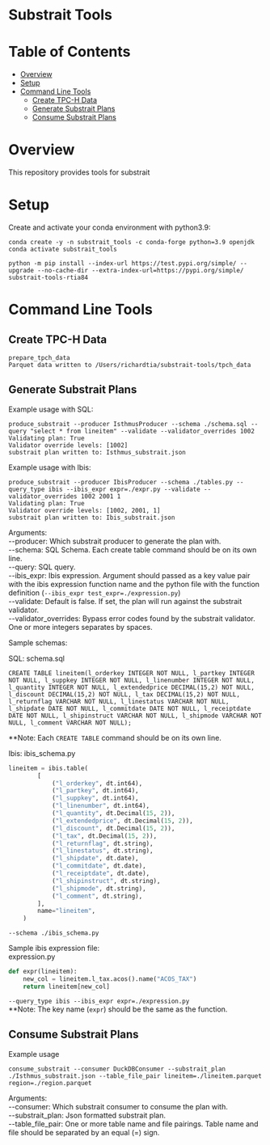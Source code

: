 Substrait Tools
====================================

Table of Contents
=================
* [Overview](#Overview)
* [Setup](#Setup)
* [Command Line Tools](#Command-Line-Tools)
  * [Create TPC-H Data](#Create-TPC-H-Data)
  * [Generate Substrait Plans](#Generate-Substrait-Plans)
  * [Consume Substrait Plans](#Consume-Substrait-Plans)

# Overview
This repository provides tools for substrait


# Setup
Create and activate your conda environment with python3.9:
```commandline
conda create -y -n substrait_tools -c conda-forge python=3.9 openjdk
conda activate substrait_tools

python -m pip install --index-url https://test.pypi.org/simple/ --upgrade --no-cache-dir --extra-index-url=https://pypi.org/simple/ substrait-tools-rtia84
```

# Command Line Tools

## Create TPC-H Data

```commandline
prepare_tpch_data                                                                                 
Parquet data written to /Users/richardtia/substrait-tools/tpch_data
```

## Generate Substrait Plans

Example usage with SQL:
```commandline
produce_substrait --producer IsthmusProducer --schema ./schema.sql --query "select * from lineitem" --validate --validator_overrides 1002
Validating plan: True
Validator override levels: [1002]
substrait plan written to: Isthmus_substrait.json
```

Example usage with Ibis:
```commandline
produce_substrait --producer IbisProducer --schema ./tables.py --query_type ibis --ibis_expr expr=./expr.py --validate --validator_overrides 1002 2001 1
Validating plan: True
Validator override levels: [1002, 2001, 1]
substrait plan written to: Ibis_substrait.json
```

Arguments:<br>
--producer: Which substrait producer to generate the plan with.<br>
--schema: SQL Schema.  Each create table command should be on its own line.<br>
--query: SQL query.<br>
--ibis_expr: Ibis expression.  Argument should passed as a key value pair with the ibis expression function name and the python file with the function definition (`--ibis_expr test_expr=./expression.py`)<br>
--validate: Default is false.  If set, the plan will run against the substrait validator.<br>
--validator_overrides: Bypass error codes found by the substrait validator.  One or more integers separates by spaces.<br>

Sample schemas:

SQL: schema.sql
```text
CREATE TABLE lineitem(l_orderkey INTEGER NOT NULL, l_partkey INTEGER NOT NULL, l_suppkey INTEGER NOT NULL, l_linenumber INTEGER NOT NULL, l_quantity INTEGER NOT NULL, l_extendedprice DECIMAL(15,2) NOT NULL, l_discount DECIMAL(15,2) NOT NULL, l_tax DECIMAL(15,2) NOT NULL, l_returnflag VARCHAR NOT NULL, l_linestatus VARCHAR NOT NULL, l_shipdate DATE NOT NULL, l_commitdate DATE NOT NULL, l_receiptdate DATE NOT NULL, l_shipinstruct VARCHAR NOT NULL, l_shipmode VARCHAR NOT NULL, l_comment VARCHAR NOT NULL);
```
**Note: Each `CREATE TABLE` command should be on its own line.

Ibis: ibis_schema.py
```python
lineitem = ibis.table(
        [
            ("l_orderkey", dt.int64),
            ("l_partkey", dt.int64),
            ("l_suppkey", dt.int64),
            ("l_linenumber", dt.int64),
            ("l_quantity", dt.Decimal(15, 2)),
            ("l_extendedprice", dt.Decimal(15, 2)),
            ("l_discount", dt.Decimal(15, 2)),
            ("l_tax", dt.Decimal(15, 2)),
            ("l_returnflag", dt.string),
            ("l_linestatus", dt.string),
            ("l_shipdate", dt.date),
            ("l_commitdate", dt.date),
            ("l_receiptdate", dt.date),
            ("l_shipinstruct", dt.string),
            ("l_shipmode", dt.string),
            ("l_comment", dt.string),
        ],
        name="lineitem",
    )
```
`--schema ./ibis_schema.py`

Sample ibis expression file:<br>
expression.py
```python
def expr(lineitem):
    new_col = lineitem.l_tax.acos().name("ACOS_TAX")
    return lineitem[new_col]
```
`--query_type ibis --ibis_expr expr=./expression.py`<br>
**Note: The key name (`expr`) should be the same as the function.

## Consume Substrait Plans

Example usage
```commandline
consume_substrait --consumer DuckDBConsumer --substrait_plan ./Isthmus_substrait.json --table_file_pair lineitem=./lineitem.parquet region=./region.parquet
```
Arguments:<br>
--consumer: Which substrait consumer to consume the plan with.<br>
--substrait_plan: Json formatted substrait plan.<br>
--table_file_pair: One or more table name and file pairings. Table name and file should be separated by an equal (=) sign.<br>